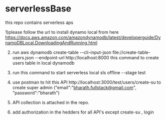 # serverlessBase
this repo contains serverless aps 

1)please follow the url to install dynamo local from here 
https://docs.aws.amazon.com/amazondynamodb/latest/developerguide/DynamoDBLocal.DownloadingAndRunning.html

2) run 
aws dynamodb create-table --cli-input-json file://create-table-users.json --endpoint-url http://localhost:8000
this command to create users table in local dynamodb

3) run this command to start serverless local 
sls offline --stage test

4) use postman to hit this API 
http://localhost:3000/test/users/create-su
to create super admin ("email":"bharath.fullstack@gmail.com",
    "password":"bharath")

5) API collection is attached in the repo.

6) add authorization in the hedders for all API's except create-su , login
